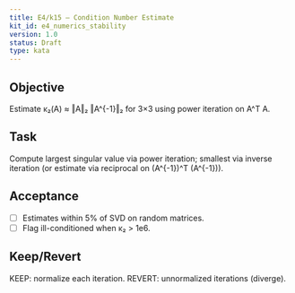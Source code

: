 ```yaml
---
title: E4/k15 — Condition Number Estimate
kit_id: e4_numerics_stability
version: 1.0
status: Draft
type: kata
---
```

## Objective
Estimate κ₂(A) ≈ ‖A‖₂ ‖A^{-1}‖₂ for 3×3 using power iteration on A^T A.
## Task
Compute largest singular value via power iteration; smallest via inverse iteration (or estimate via reciprocal on (A^{-1})^T (A^{-1})).
## Acceptance
- [ ] Estimates within 5% of SVD on random matrices.
- [ ] Flag ill-conditioned when κ₂ > 1e6.
## Keep/Revert
KEEP: normalize each iteration. REVERT: unnormalized iterations (diverge).